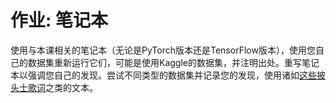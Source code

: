 # 作业: 笔记本

使用与本课相关的笔记本（无论是PyTorch版本还是TensorFlow版本），使用您自己的数据集重新运行它们，可能是使用Kaggle的数据集，并注明出处。重写笔记本以强调您自己的发现。尝试不同类型的数据集并记录您的发现，使用诸如[这些披头士歌词](https://www.kaggle.com/datasets/jenlooper/beatles-lyrics)之类的文本。